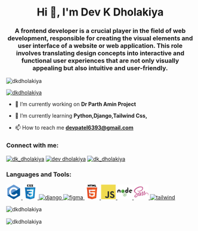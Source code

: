 <h1 align="center">Hi 👋, I'm Dev K Dholakiya</h1>
<h3 align="center">A frontend developer is a crucial player in the field of web development, responsible for creating the visual elements and user interface of a website or web application. This role involves translating design concepts into interactive and functional user experiences that are not only visually appealing but also intuitive and user-friendly.</h3>

<p align="left"> <img src="https://komarev.com/ghpvc/?username=dkdholakiya&label=Profile%20views&color=0e75b6&style=flat" alt="dkdholakiya" /> </p>

<p align="left"> <a href="https://github.com/ryo-ma/github-profile-trophy"><img src="https://github-profile-trophy.vercel.app/?username=dkdholakiya" alt="dkdholakiya" /></a> </p>

- 🔭 I’m currently working on **Dr Parth Amin Project**

- 🌱 I’m currently learning **Python,Django,Tailwind Css,**

- 📫 How to reach me **devpatel6393@gmail.com**

<h3 align="left">Connect with me:</h3>
<p align="left">
<a href="https://twitter.com/dk_dholakiya" target="blank"><img align="center" src="https://raw.githubusercontent.com/rahuldkjain/github-profile-readme-generator/master/src/images/icons/Social/twitter.svg" alt="dk_dholakiya" height="30" width="40" /></a>
<a href="https://linkedin.com/in/dev dholakiya" target="blank"><img align="center" src="https://raw.githubusercontent.com/rahuldkjain/github-profile-readme-generator/master/src/images/icons/Social/linked-in-alt.svg" alt="dev dholakiya" height="30" width="40" /></a>
<a href="https://instagram.com/dk_dholakiya" target="blank"><img align="center" src="https://raw.githubusercontent.com/rahuldkjain/github-profile-readme-generator/master/src/images/icons/Social/instagram.svg" alt="dk_dholakiya" height="30" width="40" /></a>
</p>

<h3 align="left">Languages and Tools:</h3>
<p align="left"> <a href="https://www.cprogramming.com/" target="_blank" rel="noreferrer"> <img src="https://raw.githubusercontent.com/devicons/devicon/master/icons/c/c-original.svg" alt="c" width="40" height="40"/> </a> <a href="https://www.w3schools.com/css/" target="_blank" rel="noreferrer"> <img src="https://raw.githubusercontent.com/devicons/devicon/master/icons/css3/css3-original-wordmark.svg" alt="css3" width="40" height="40"/> </a> <a href="https://www.djangoproject.com/" target="_blank" rel="noreferrer"> <img src="https://cdn.worldvectorlogo.com/logos/django.svg" alt="django" width="40" height="40"/> </a> <a href="https://www.figma.com/" target="_blank" rel="noreferrer"> <img src="https://www.vectorlogo.zone/logos/figma/figma-icon.svg" alt="figma" width="40" height="40"/> </a> <a href="https://www.w3.org/html/" target="_blank" rel="noreferrer"> <img src="https://raw.githubusercontent.com/devicons/devicon/master/icons/html5/html5-original-wordmark.svg" alt="html5" width="40" height="40"/> </a> <a href="https://developer.mozilla.org/en-US/docs/Web/JavaScript" target="_blank" rel="noreferrer"> <img src="https://raw.githubusercontent.com/devicons/devicon/master/icons/javascript/javascript-original.svg" alt="javascript" width="40" height="40"/> </a> <a href="https://nodejs.org" target="_blank" rel="noreferrer"> <img src="https://raw.githubusercontent.com/devicons/devicon/master/icons/nodejs/nodejs-original-wordmark.svg" alt="nodejs" width="40" height="40"/> </a> <a href="https://sass-lang.com" target="_blank" rel="noreferrer"> <img src="https://raw.githubusercontent.com/devicons/devicon/master/icons/sass/sass-original.svg" alt="sass" width="40" height="40"/> </a> <a href="https://tailwindcss.com/" target="_blank" rel="noreferrer"> <img src="https://www.vectorlogo.zone/logos/tailwindcss/tailwindcss-icon.svg" alt="tailwind" width="40" height="40"/> </a> </p>

<p><img align="center" src="https://github-readme-stats.vercel.app/api/top-langs?username=dkdholakiya&show_icons=true&locale=en&layout=compact" alt="dkdholakiya" /></p>

<p><img align="center" src="https://github-readme-streak-stats.herokuapp.com/?user=dkdholakiya&" alt="dkdholakiya" /></p>
